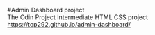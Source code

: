 #Admin Dashboard project  
The Odin Project Intermediate HTML CSS project  
https://top292.github.io/admin-dashboard/
